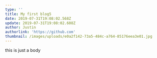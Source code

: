 ```yaml
---
type: ''
title: My first blog5
date: 2019-07-31T19:08:02.568Z
update: 2019-07-31T19:08:02.608Z
author: Justin
authorlink: 'https://github.com'
thumbnail: /images/uploads/e0a2f142-73a5-484c-a764-85176eea3e01.jpg
---
```

this is just a body
